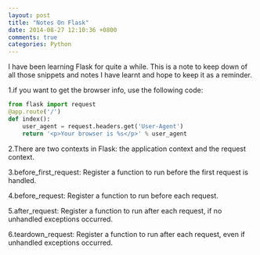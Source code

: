 ```yaml
---
layout: post
title: "Notes On Flask"
date: 2014-08-27 12:10:36 +0800
comments: true
categories: Python
---
```

I have been learning Flask for quite a while. This is a note to keep down of all those snippets and notes I have learnt and hope to keep it as a reminder.  

1.if you want to get the browser info, use the following code:  

```py
from flask import request@app.route('/')def index():	user_agent = request.headers.get('User-Agent')	return '<p>Your browser is %s</p>' % user_agent
```  

2.There are two contexts in Flask: the application context and the request context.  

3.before_first_request: Register a function to run before the first request ishandled.  
4.before_request: Register a function to run before each request.  
5.after_request: Register a function to run after each request, if no unhandled exceptions occurred.  
6.teardown_request: Register a function to run after each request, even if unhandledexceptions occurred.